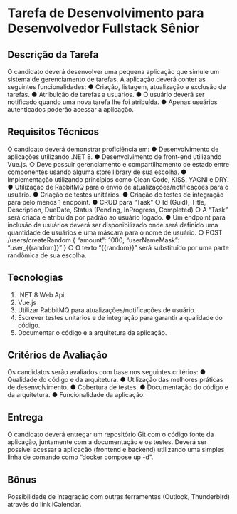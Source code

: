 # Tarefa de Desenvolvimento para Desenvolvedor Fullstack Sênior

## Descrição da Tarefa
O candidato deverá desenvolver uma pequena aplicação que simule um sistema de gerenciamento de tarefas. A aplicação deverá conter as seguintes funcionalidades:
● Criação, listagem, atualização e exclusão de tarefas.
● Atribuição de tarefas a usuários.
● O usuário deverá ser notificado quando uma nova tarefa lhe foi atribuída.
● Apenas usuários autenticados poderão acessar a aplicação.

## Requisitos Técnicos
O candidato deverá demonstrar proficiência em:
● Desenvolvimento de aplicações utilizando .NET 8.
● Desenvolvimento de front-end utilizando Vue.js.
  ○ Deve possuir gerenciamento e compartilhamento de estado entre componentes usando alguma store library de sua escolha.
● Implementação utilizando princípios como Clean Code, KISS, YAGNI e DRY.
● Utilização de RabbitMQ para o envio de atualizações/notificações para o usuário.
● Criação de testes unitários.
● Criação de testes de integração para pelo menos 1 endpoint.
● CRUD para “Taskˮ
  ○ Id (Guid), Title, Description, DueDate, Status (Pending, InProgress, Completed)
  ○ A “Taskˮ será criada e atribuída por padrão ao usuário logado.
● Um endpoint para inclusão de usuários deverá ser disponibilizado onde será definido uma quantidade de usuários e uma máscara para o nome de usuário.
  ○ POST /users/createRandom { “amount": 1000, “userNameMaskˮ: “user_{{random}}ˮ }
  ○ O texto “{{random}}ˮ será substituído por uma parte randômica de sua escolha.

## Tecnologias
1. .NET 8 Web Api.
2. Vue.js
3. Utilizar RabbitMQ para atualizações/notificações de usuário.
4. Escrever testes unitários e de integração para garantir a qualidade do código.
5. Documentar o código e a arquitetura da aplicação.

## Critérios de Avaliação
Os candidatos serão avaliados com base nos seguintes critérios:
● Qualidade do código e da arquitetura.
● Utilização das melhores práticas de desenvolvimento.
● Cobertura de testes.
● Documentação do código e da arquitetura.
● Funcionalidade da aplicação.

## Entrega
O candidato deverá entregar um repositório Git com o código fonte da aplicação, juntamente com a documentação e os testes. Deverá ser possível acessar a aplicação (frontend e backend) utilizando uma simples linha de comando como “docker compose up -dˮ.

## Bônus
Possibilidade de integração com outras ferramentas (Outlook, Thunderbird) através do link iCalendar.
